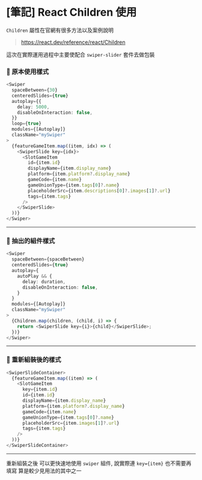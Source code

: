 # [筆記] React Children 使用

`Children` 屬性在官網有很多方法以及案例說明

> https://react.dev/reference/react/Children

這次在實際運用過程中主要使配合 `swiper-slider` 套件去做包裝


### 🌋  原本使用樣式
```typescript
<Swiper
  spaceBetween={30}
  centeredSlides={true}
  autoplay={{
    delay: 5000,
    disableOnInteraction: false,
  }}
  loop={true}
  modules={[Autoplay]}
  className="mySwiper"
>
  {featureGameItem.map((item, idx) => (
    <SwiperSlide key={idx}>
      <SlotGameItem
        id={item.id}
        displayName={item.display_name}
        platform={item.platform?.display_name}
        gameCode={item.name}
        gameUnionType={item.tags[0]?.name}
        placeholderSrc={item.descriptions[0]?.images[1]?.url}
        tags={item.tags}
      />
    </SwiperSlide>
  ))}
</Swiper>
```
---

### 🌋 抽出的組件樣式
```typescript
<Swiper
  spaceBetween={spaceBetween}
  centeredSlides={true}
  autoplay={
    autoPlay && {
      delay: duration,
      disableOnInteraction: false,
    }
  }
  modules={[Autoplay]}
  className="mySwiper"
>
  {Children.map(children, (child, i) => {
    return <SwiperSlide key={i}>{child}</SwiperSlide>;
  })}
</Swiper>
```
---
### 🌋 重新組裝後的樣式
```typescript
<SwiperSlideContainer>
  {featureGameItem.map((item) => (
    <SlotGameItem
      key={item.id}
      id={item.id}
      displayName={item.display_name}
      platform={item.platform?.display_name}
      gameCode={item.name}
      gameUnionType={item.tags[0]?.name}
      placeholderSrc={item.images[1]?.url}
      tags={item.tags}
    />
  ))}
</SwiperSlideContainer>
```

---

重新組裝之後 可以更快速地使用 `swiper` 組件, 說實際連 `key={item}` 也不需要再填寫
算是較少見用法的其中之一
